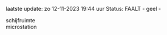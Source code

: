 laatste update: 
zo 12-11-2023 19:44   uur 
Status: FAALT - geel - 
<div class="service Y">schijfruimte</div><div class="service Y">microstation</div>
